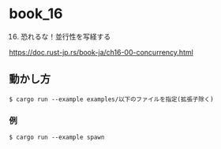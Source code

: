 # book_16

16. 恐れるな！並行性を写経する

https://doc.rust-jp.rs/book-ja/ch16-00-concurrency.html

## 動かし方

`$ cargo run --example examples/以下のファイルを指定(拡張子除く)`

### 例
`$ cargo run --example spawn`
